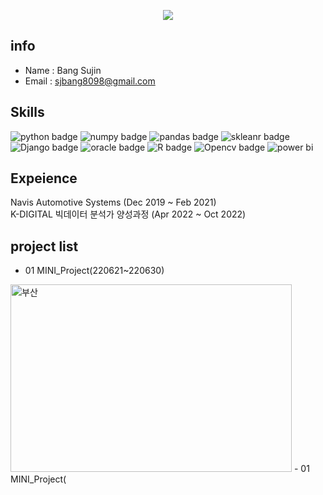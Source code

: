 <p align='center'>
  <a href="https://github.com/sujinbang">
    <img src="https://capsule-render.vercel.app/api?type=waving&color=gradient&fontColor=FFFFFF&height=300&section=header&text=SJBANG%20Repository&fontSize=50"/>
  </a>
</p>


## info
- Name : Bang Sujin
- Email : sjbang8098@gmail.com

## Skills 
![python badge](https://img.shields.io/badge/Python-FFD43B?style=for-the-badge&logo=python&logoColor=blue)
![numpy badge](https://img.shields.io/badge/Numpy-777BB4?style=for-the-badge&logo=numpy&logoColor=white)
![pandas badge](https://img.shields.io/badge/Pandas-2C2D72?style=for-the-badge&logo=pandas&logoColor=white)
![skleanr badge](https://img.shields.io/badge/scikit_learn-F7931E?style=for-the-badge&logo=scikit-learn&logoColor=white)
![Django badge](https://img.shields.io/badge/Django-092E20?style=for-the-badge&logo=django&logoColor=green)
![oracle badge](https://img.shields.io/badge/Oracle-F80000?style=for-the-badge&logo=Oracle&logoColor=white)
![R badge](https://img.shields.io/badge/R-276DC3?style=for-the-badge&logo=r&logoColor=white)
![Opencv badge](https://img.shields.io/badge/OpenCV-27338e?style=for-the-badge&logo=OpenCV&logoColor=white)
![power bi](https://img.shields.io/badge/PowerBI-F2C811?style=for-the-badge&logo=Power%20BI&logoColor=white)



## Expeience
Navis Automotive Systems (Dec 2019 ~ Feb 2021) <br/>
K-DIGITAL 빅데이터 분석가 양성과정 (Apr 2022 ~ Oct 2022)

## project list
- 01 MINI_Project(220621~220630)
<a href="https://github.com/sujinbang/01_MINIPROJECT">
<img src="https://ifh.cc/g/w2ylV7.jpg" width="450px" height="300px" title="세븐브릿지&트레킹" alt="부산"/></a>
- 01 MINI_Project(

<!--
**sujinbang/sujinbang** is a ✨ _special_ ✨ repository because its `README.md` (this file) appears on your GitHub profile.

Here are some ideas to get you started:

- 🔭 I’m currently working on ...
- 🌱 I’m currently learning ...
- 👯 I’m looking to collaborate on ...
- 🤔 I’m looking for help with ...
- 💬 Ask me about ...
- 📫 How to reach me: ...
- 😄 Pronouns: ...
- ⚡ Fun fact: ...
-->
